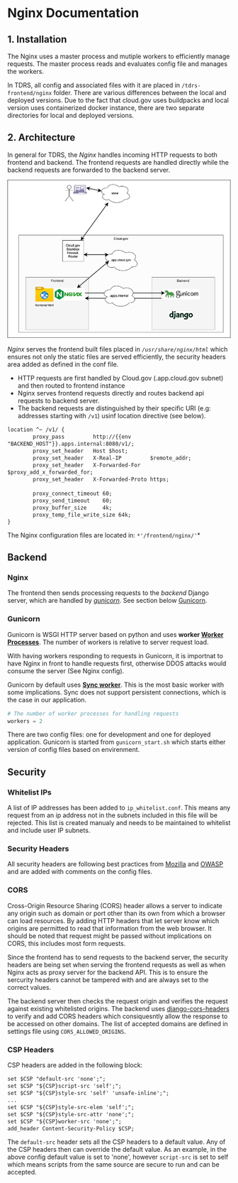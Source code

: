# Nginx Documentation

## 1. Installation

The Nginx uses a master process and mutiple workers to efficiently manage requests. The master process reads and evaluates config file and manages the workers. 

In TDRS, all config and associated files with it are placed in ```/tdrs-frontend/nginx``` folder. There are various differences between the local and deployed versions. Due to the fact that cloud.gov uses buildpacks and local version uses containerized docker instance, there are two separate directories for local and deployed versions.

## 2. Architecture

In general for TDRS, the *Nginx* handles incoming HTTP requests to both frontend and backend. The frontend requests are handled directly while the backend requests are forwarded to the backend server.

![Cloud.gov Architecture](./src/arch1.jpg)

*Nginx* serves the frontend built files placed in *```/usr/share/nginx/html```* which ensures not  only the static files are served efficiently, the security headers area added as defined in the conf file.

- HTTP requests are first handled by Cloud.gov (.app.cloud.gov subnet) and then routed to frontend instance
- Nginx serves frontend requests directly and routes backend api requests to backend server.
- The backend requests are distinguished by their specific URI (e.g: addresses starting with ```/v1```) usinf location directive (see below).

```
location ^~ /v1/ {
        proxy_pass         http://{{env "BACKEND_HOST"}}.apps.internal:8080/v1/;
        proxy_set_header   Host $host;
        proxy_set_header   X-Real-IP         $remote_addr;
        proxy_set_header   X-Forwarded-For   $proxy_add_x_forwarded_for;
        proxy_set_header   X-Forwarded-Proto https;

        proxy_connect_timeout 60;
        proxy_send_timeout    60;
        proxy_buffer_size     4k;
        proxy_temp_file_write_size 64k;
}
```

The Nginx configuration files are located in: ```*'/frontend/nginx/'```*

## Backend

### Nginx

The frontend then sends processing requests to the *backend* Django server, which are handled by *[gunicorn](https://gunicorn.org)*. See section below [Gunicorn](###Gunicorn).

### Gunicorn

Gunicorn is WSGI HTTP server based on python and uses **worker [Worker Processes](https://docs.gunicorn.org/en/stable/design.html#choosing-a-worker-type)**. The number of workers is relative to server request load. 

With having workers responding to requests in Gunicorn, it is importnat to have Nginx in front to handle requests first, otherwise DDOS attacks would consume the server (See Nginx config).

Gunicorn by default uses **[Sync worker](https://docs.gunicorn.org/en/latest/design.html#sync-workers)**. This is the most basic worker with some implications. Sync does not support persistent connections, which is the case in our application.
```python
# The number of worker processes for handling requests
workers = 2
```

There are two config files: one for development and one for deployed application. Gunicorn is started from ```gunicorn_start.sh``` which starts either version of config files based on envirenment.

## Security

### Whitelist IPs
A list of IP addresses has been added to ```ip_whitelist.conf```. This means any request from an ip address not in the subnets included in this file will be rejected. This list is created manualy and needs to be maintained to whitelist and include user IP subnets.

### Security Headers
All security headers are following best practices from [Mozilla](https://developer.mozilla.org/en-US/docs/Web/HTTP/Headers) and [OWASP](https://owasp.org/www-project-secure-headers/) and are added with comments on the config files.

### CORS 

Cross-Origin Resource Sharing (CORS) header allows a server to indicate any origin such as domain or port other than its own from which a browser can load resources. By adding HTTP headers that let server know which origins are permitted to read that information from the web browser. It should be noted that request might be passed without implications on CORS, this includes most form requests.  

Since the frontend has to send requests to the backend server, the security headers are being set when serving the frontend requests as well as when Nginx acts as proxy server for the backend API. This is to ensure the sercurity headers cannot be tampered with and are always set to the correct values.

The backend server then checks the request origin and verifies the request against existing whitelisted origins. The backend uses [django-cors-headers](https://github.com/adamchainz/django-cors-headers) to verify and add CORS headers which consiquesntly allow the response to be accessed on other domains. The list of accepted domains are defined in settings file using ```CORS_ALLOWED_ORIGINS```.

### CSP Headers
CSP headers are added in the following block:

```
set $CSP "default-src 'none';";
set $CSP "${CSP}script-src 'self';";
set $CSP "${CSP}style-src 'self' 'unsafe-inline';";
...
set $CSP "${CSP}style-src-elem 'self';";
set $CSP "${CSP}style-src-attr 'none';";
set $CSP "${CSP}worker-src 'none';";
add_header Content-Security-Policy $CSP;
```

The ```default-src``` header sets all the CSP headers to a default value. Any of the CSP headers then can override the default value. As an example, in the above config default value is set to 'none', however ```script-src``` is set to self which means scripts from the same source are secure to run and can be accepted.
